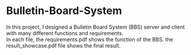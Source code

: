 # Bulletin-Board-System

In this project, I designed a Bulletin Board System (BBS) server and client with many different functions and requirements. <br> 
In each file, the requirements.pdf shows the function of the BBS. the result_showcase.pdf file shows the final result.
